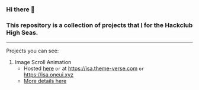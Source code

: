 ### Hi there 👋

### This repository is a collection of projects that **[I](https://github.com/gitstar-oc)** for the Hackclub High Seas. 

---
Projects you can see:

1. Image Scroll Animation
   - Hosted [here](https://isa.theme-verse.com) `or` at https://isa.theme-verse.com `or` https://isa.oneui.xyz
   - [More details here](https://github.com/Hackclub-OC/Image-Scroll-Animation)
